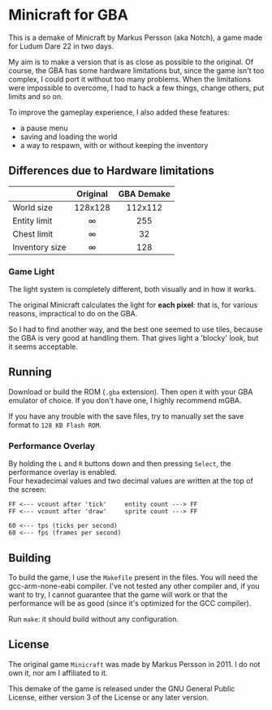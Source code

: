 # Minicraft for GBA

This is a demake of Minicraft by Markus Persson (aka Notch), a game made
for Ludum Dare 22 in two days.

My aim is to make a version that is as close as possible to the
original. Of course, the GBA has some hardware limitations but, since
the game isn't too complex, I could port it without too many problems.
When the limitations were impossible to overcome, I had to hack a few
things, change others, put limits and so on.

To improve the gameplay experience, I also added these features:
- a pause menu
- saving and loading the world
- a way to respawn, with or without keeping the inventory

## Differences due to Hardware limitations
|                | Original | GBA Demake |
| -------------- | :------: | :--------: |
| World size     | 128x128  | 112x112    |
| Entity limit   | ∞        | 255        |
| Chest limit    | ∞        | 32         |
| Inventory size | ∞        | 128        |

### Game Light
The light system is completely different, both visually and in how it
works.

The original Minicraft calculates the light for **each pixel**: that is,
for various reasons, impractical to do on the GBA.

So I had to find another way, and the best one seemed to use tiles,
because the GBA is very good at handling them. That gives light a
'blocky' look, but it seems acceptable.

## Running
Download or build the ROM (`.gba` extension). Then open it with your GBA
emulator of choice. If you don't have one, I highly recommend mGBA.

If you have any trouble with the save files, try to manually set the
save format to `128 KB Flash ROM`.

### Performance Overlay
By holding the `L` and `R` buttons down and then pressing `Select`, the
performance overlay is enabled.\
Four hexadecimal values and two decimal values are written at the top of
the screen:
```
FF <--- vcount after 'tick'     entity count ---> FF
FF <--- vcount after 'draw'     sprite count ---> FF

60 <--- tps (ticks per second)
60 <--- fps (frames per second)
```

## Building
To build the game, I use the `Makefile` present in the files.
You will need the gcc-arm-none-eabi compiler. I've not tested any other
compiler and, if you want to try, I cannot guarantee that the game will
work or that the performance will be as good (since it's optimized for
the GCC compiler).

Run `make`: it should build without any configuration.

## License
The original game `Minicraft` was made by Markus Persson in 2011.
I do not own it, nor am I affiliated to it.

This demake of the game is released under the GNU General Public
License, either version 3 of the License or any later version.
